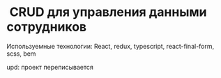 #  CRUD для управления данными сотрудников 


Используемные технологии: React, redux, typescript, react-final-form, scss, bem

upd: проект переписывается
